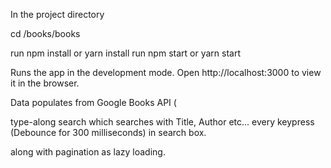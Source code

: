 In the project directory

cd /books/books

run npm install or yarn install 
run npm start or yarn start

Runs the app in the development mode. Open http://localhost:3000 to view it in the browser.

Data populates from Google Books API (

type-along search which searches with Title, Author etc... every keypress (Debounce for 300 milliseconds) in search box.

along with pagination as lazy loading.
